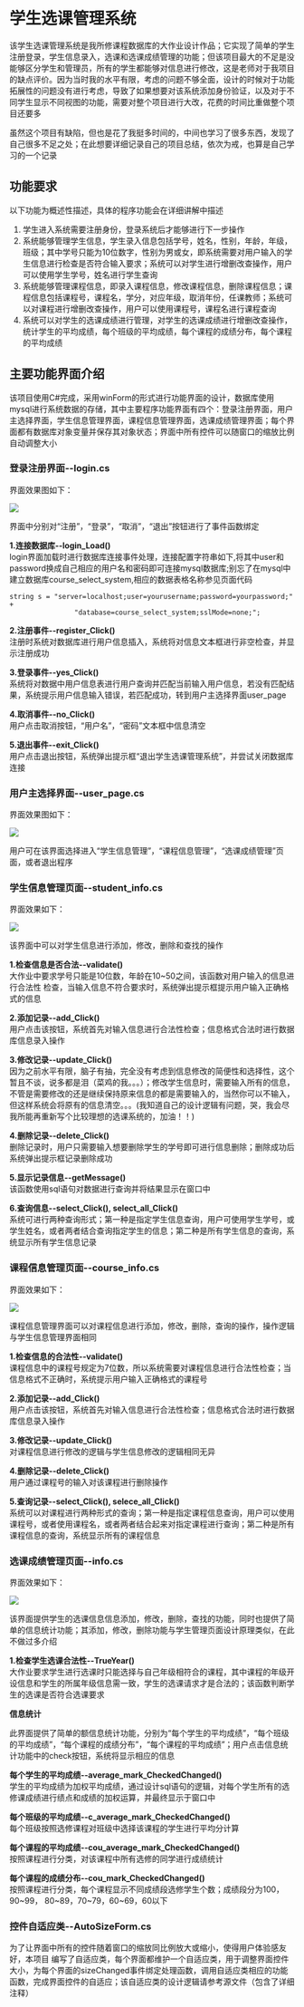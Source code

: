 # 学生选课管理系统

该学生选课管理系统是我所修课程数据库的大作业设计作品；它实现了简单的学生注册登录，学生信息录入，选课和选课成绩管理的功能；但该项目最大的不足是没能够区分学生和管理员，所有的学生都能够对信息进行修改，这是老师对于我项目的缺点评价。因为当时我的水平有限，考虑的问题不够全面，设计的时候对于功能拓展性的问题没有进行考虑，导致了如果想要对该系统添加身份验证，以及对于不同学生显示不同视图的功能，需要对整个项目进行大改，花费的时间比重做整个项目还要多

虽然这个项目有缺陷，但也是花了我挺多时间的，中间也学习了很多东西，发现了自己很多不足之处；在此想要详细记录自己的项目总结，依次为戒，也算是自己学习的一个记录

## 功能要求

以下功能为概述性描述，具体的程序功能会在详细讲解中描述

1. 学生进入系统需要注册身份，登录系统后才能够进行下一步操作
2. 系统能够管理学生信息，学生录入信息包括学号，姓名，性别，年龄，年级，班级；其中学号只能为10位数字，性别为男或女，即系统需要对用户输入的学生信息进行检查是否符合输入要求；系统可以对学生进行增删改查操作，用户可以使用学生学号，姓名进行学生查询
3. 系统能够管理课程信息，即录入课程信息，修改课程信息，删除课程信息；课程信息包括课程号，课程名，学分，对应年级，取消年份，任课教师；系统可以对课程进行增删改查操作，用户可以使用课程号，课程名进行课程查询
4. 系统可以对学生的选课成绩进行管理，对学生的选课成绩进行增删改查操作，统计学生的平均成绩，每个班级的平均成绩，每个课程的成绩分布，每个课程的平均成绩

## 主要功能界面介绍

该项目使用C#完成，采用winForm的形式进行功能界面的设计，数据库使用mysql进行系统数据的存储，其中主要程序功能界面有四个：登录注册界面，用户主选择界面，学生信息管理界面，课程信息管理界面，选课成绩管理界面；每个界面都有数据库对象变量并保存其对象状态；界面中所有控件可以随窗口的缩放比例自动调整大小

### 登录注册界面--login.cs

界面效果图如下：

![](img/loginInterface.PNG)

界面中分别对“注册”，“登录”，“取消”，“退出”按钮进行了事件函数绑定

**1.连接数据库--login_Load()**<br>
login界面加载时进行数据库连接事件处理，连接配置字符串如下,将其中user和password换成自己相应的用户名和密码即可连接mysql数据库;别忘了在mysql中建立数据库course_select_system,相应的数据表格名称参见页面代码

```
string s = "server=localhost;user=yourusername;password=yourpassword;" +
                "database=course_select_system;sslMode=none;";
```

**2.注册事件--register_Click()**<br>
注册时系统对数据库进行用户信息插入，系统将对信息文本框进行非空检查，并显示注册成功

**3.登录事件--yes_Click()**<br>
系统将对数据中用户信息表进行用户查询并匹配当前输入用户信息，若没有匹配结果，系统提示用户信息输入错误，若匹配成功，转到用户主选择界面user_page

**4.取消事件--no_Click()**<br>
用户点击取消按钮，“用户名”，“密码”文本框中信息清空

**5.退出事件--exit_Click()**<br>
用户点击退出按钮，系统弹出提示框“退出学生选课管理系统”，并尝试关闭数据库连接

### 用户主选择界面--user_page.cs

界面效果图如下：

![](img/userPage.PNG)

用户可在该界面选择进入“学生信息管理”，“课程信息管理”，“选课成绩管理”页面，或者退出程序

### 学生信息管理页面--student_info.cs

界面效果如下：

![](img/studentInfoPage.PNG)

该界面中可以对学生信息进行添加，修改，删除和查找的操作

**1.检查信息是否合法--validate()**<br>
大作业中要求学号只能是10位数，年龄在10~50之间，该函数对用户输入的信息进行合法性
检查，当输入信息不符合要求时，系统弹出提示框提示用户输入正确格式的信息

**2.添加记录--add_Click()**<br>
用户点击该按钮，系统首先对输入信息进行合法性检查；信息格式合法时进行数据库信息录入操作

**3.修改记录--update_Click()**<br>
因为之前水平有限，脑子有抽，完全没有考虑到信息修改的简便性和选择性，这个暂且不谈，说多都是泪（菜鸡的我。。。）；修改学生信息时，需要输入所有的信息，不管是需要修改的还是继续保持原来信息的都是需要输入的，当然你可以不输入，但这样系统会将原有的信息清空。。。(我知道自己的设计逻辑有问题，哭，我会尽我所能再重新写个比较理想的选课系统的，加油！！)

**4.删除记录--delete_Click()**<br>
删除记录时，用户只需要输入想要删除学生的学号即可进行信息删除；删除成功后系统弹出提示框记录删除成功

**5.显示记录信息--getMessage()**<br>
该函数使用sql语句对数据进行查询并将结果显示在窗口中

**6.查询信息--select_Click(), select_all_Click()**<br>
系统可进行两种查询形式；第一种是指定学生信息查询，用户可使用学生学号，或学生姓名，或者两者结合查询指定学生的信息；第二种是所有学生信息的查询，系统显示所有学生信息记录

### 课程信息管理页面--course_info.cs

界面效果如下：

![](img/courseInfoPage.PNG)

课程信息管理界面可以对课程信息进行添加，修改，删除，查询的操作，操作逻辑与学生信息管理界面相同

**1.检查信息的合法性--validate()**<br>
课程信息中的课程号规定为7位数，所以系统需要对课程信息进行合法性检查；当信息格式不正确时，系统提示用户输入正确格式的课程号

**2.添加记录--add_Click()**<br>
用户点击该按钮，系统首先对输入信息进行合法性检查；信息格式合法时进行数据库信息录入操作

**3.修改记录--update_Click()**<br>
对课程信息进行修改的逻辑与学生信息修改的逻辑相同无异

**4.删除记录--delete_Click()**<br>
用户通过课程号的输入对该课程进行删除操作

**5.查询记录--select_Click(), selece_all_Click()**<br>
系统可以对课程进行两种形式的查询；第一种是指定课程信息查询，用户可以使用课程号，或者使用课程名，或者两者结合起来对指定课程进行查询；第二种是所有课程信息的查询，系统显示所有的课程信息

### 选课成绩管理页面--info.cs

界面效果如下：

![](img/infoPage.PNG)

该界面提供学生的选课信息信息添加，修改，删除，查找的功能，同时也提供了简单的信息统计功能；其添加，修改，删除功能与学生管理页面设计原理类似，在此不做过多介绍

**1.检查学生选课合法性--TrueYear()**<br>
大作业要求学生进行选课时只能选择与自己年级相符合的课程，其中课程的年级开设信息和学生的所属年级信息需一致，学生的选课请求才是合法的；该函数判断学生的选课是否符合选课要求

**信息统计**

此界面提供了简单的额信息统计功能，分别为“每个学生的平均成绩”，“每个班级的平均成绩”，“每个课程的成绩分布”，“每个课程的平均成绩”；用户点击信息统计功能中的check按钮，系统将显示相应的信息

**每个学生的平均成绩--average_mark_CheckedChanged()**<br>
学生的平均成绩为加权平均成绩，通过设计sql语句的逻辑，对每个学生所有的选修课成绩进行绩点和成绩的加权运算，并最终显示于窗口中

**每个班级的平均成绩--c_average_mark_CheckedChanged()**<br>
每个班级按照选修课程对班级中选择该课程的学生进行平均分计算

**每个课程的平均成绩--cou_average_mark_CheckedChanged()**<br>
按照课程进行分类，对该课程中所有选修的同学进行成绩统计

**每个课程的成绩分布--cou_mark_CheckedChanged()**<br>
按照课程进行分类，每个课程显示不同成绩段选修学生个数；成绩段分为100，90~99，
80~89，70~79，60~69，60以下

### 控件自适应类--AutoSizeForm.cs

为了让界面中所有的控件随着窗口的缩放同比例放大或缩小，使得用户体验感友好，本项目
编写了自适应类，每个界面都维护一个自适应类，用于调整界面控件大小，为每个界面的sizeChanged事件绑定处理函数，调用自适应类相应的功能函数，完成界面控件的自适应；该自适应类的设计逻辑请参考源文件（包含了详细注释）
